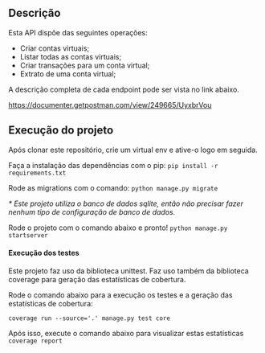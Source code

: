 ## Descrição 

Esta API dispõe das seguintes operações:

- Criar contas virtuais;
- Listar todas as contas virtuais;
- Criar transações para um conta virtual;
- Extrato de uma conta virtual;

A descrição completa de cada endpoint pode ser vista no link abaixo.

https://documenter.getpostman.com/view/249665/UyxbrVou

## Execução do projeto

Após clonar este repositório, crie um virtual env e ative-o logo em seguida.

Faça a instalação das dependências com o pip:
`pip install -r requirements.txt`

Rode as migrations com o comando:
`python manage.py migrate`

*\* Este projeto utiliza o banco de dados sqlite, então não precisar fazer nenhum tipo de configuração de banco de dados.*

Rode o projeto com o comando abaixo e pronto!
`python manage.py startserver`

#### Execução dos testes

Este projeto faz uso da biblioteca unittest. Faz uso também da biblioteca coverage para geração das estatísticas de cobertura. 

Rode o comando abaixo para a execução os testes e a geração das estatísticas de cobertura:

`coverage run --source='.' manage.py test core`

Após isso, execute o comando abaixo para visualizar estas estatísticas
`coverage report`